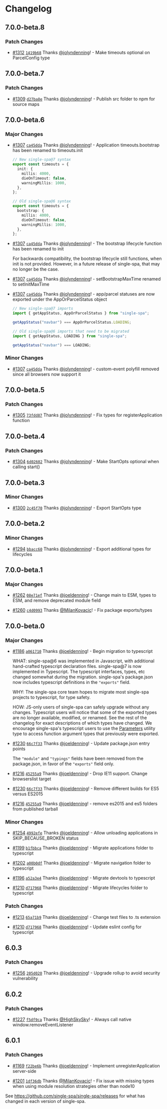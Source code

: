 # Changelog

## 7.0.0-beta.8

### Patch Changes

- [#1312](https://github.com/single-spa/single-spa/pull/1312) [`1419b68`](https://github.com/single-spa/single-spa/commit/1419b68c5f1b7d5f7efbafb244bff3ba97a1ec04) Thanks [@jolyndenning](https://github.com/jolyndenning)! - Make timeouts optional on ParcelConfig type

## 7.0.0-beta.7

### Patch Changes

- [#1309](https://github.com/single-spa/single-spa/pull/1309) [`d27ba8e`](https://github.com/single-spa/single-spa/commit/d27ba8eb18a4916f26f5d8e56507e6b678a1cf7f) Thanks [@jolyndenning](https://github.com/jolyndenning)! - Publish src folder to npm for source maps

## 7.0.0-beta.6

### Major Changes

- [#1307](https://github.com/single-spa/single-spa/pull/1307) [`ca45dda`](https://github.com/single-spa/single-spa/commit/ca45ddae8a02196098247d2ef8b2a12827add4dc) Thanks [@jolyndenning](https://github.com/jolyndenning)! - Application timeouts.bootstrap has been renamed to timeouts.init

  ```ts
  // New single-spa@7 syntax
  export const timeouts = {
    init: {
      millis: 4000,
      dieOnTimeout: false,
      warningMillis: 1000,
    },
  };

  // Old single-spa@6 syntax
  export const timeouts = {
    bootstrap: {
      millis: 4000,
      dieOnTimeout: false,
      warningMillis: 1000,
    },
  };
  ```

- [#1307](https://github.com/single-spa/single-spa/pull/1307) [`ca45dda`](https://github.com/single-spa/single-spa/commit/ca45ddae8a02196098247d2ef8b2a12827add4dc) Thanks [@jolyndenning](https://github.com/jolyndenning)! - The bootstrap lifecycle function has been renamed to init

  For backwards compatibility, the bootstrap lifecycle still functions, when init is not provided. However, in a future release of single-spa, that may no longer be the case.

- [#1307](https://github.com/single-spa/single-spa/pull/1307) [`ca45dda`](https://github.com/single-spa/single-spa/commit/ca45ddae8a02196098247d2ef8b2a12827add4dc) Thanks [@jolyndenning](https://github.com/jolyndenning)! - setBootstrapMaxTime renamed to setInitMaxTime

- [#1307](https://github.com/single-spa/single-spa/pull/1307) [`ca45dda`](https://github.com/single-spa/single-spa/commit/ca45ddae8a02196098247d2ef8b2a12827add4dc) Thanks [@jolyndenning](https://github.com/jolyndenning)! - app/parcel statuses are now exported under the AppOrParcelStatus object

  ```ts
  // New single-spa@7 imports
  import { getAppStatus, AppOrParcelStatus } from "single-spa";

  getAppStatus("navbar") === AppOrParcelStatus.LOADING;

  // Old single-spa@6 imports that need to be migrated
  import { getAppStatus, LOADING } from "single-spa";

  getAppStatus("navbar") === LOADING;
  ```

### Minor Changes

- [#1307](https://github.com/single-spa/single-spa/pull/1307) [`ca45dda`](https://github.com/single-spa/single-spa/commit/ca45ddae8a02196098247d2ef8b2a12827add4dc) Thanks [@jolyndenning](https://github.com/jolyndenning)! - custom-event polyfill removed since all browsers now support it

## 7.0.0-beta.5

### Patch Changes

- [#1305](https://github.com/single-spa/single-spa/pull/1305) [`73fdd87`](https://github.com/single-spa/single-spa/commit/73fdd878432b3144eb77ba2c12becc3799812e9f) Thanks [@jolyndenning](https://github.com/jolyndenning)! - Fix types for registerApplication function

## 7.0.0-beta.4

### Patch Changes

- [#1304](https://github.com/single-spa/single-spa/pull/1304) [`6d02602`](https://github.com/single-spa/single-spa/commit/6d026022a2ca471ee06038b17e2dcfeb425baf02) Thanks [@jolyndenning](https://github.com/jolyndenning)! - Make StartOpts optional when calling start()

## 7.0.0-beta.3

### Minor Changes

- [#1300](https://github.com/single-spa/single-spa/pull/1300) [`2c45f70`](https://github.com/single-spa/single-spa/commit/2c45f707e2b546ef2bdd3c0d6039f6a7c9ff423c) Thanks [@jolyndenning](https://github.com/jolyndenning)! - Export StartOpts type

## 7.0.0-beta.2

### Minor Changes

- [#1294](https://github.com/single-spa/single-spa/pull/1294) [`bbacc60`](https://github.com/single-spa/single-spa/commit/bbacc601192b0db85c96477696880e733ff6776c) Thanks [@jolyndenning](https://github.com/jolyndenning)! - Export additional types for lifecycles

## 7.0.0-beta.1

### Major Changes

- [#1262](https://github.com/single-spa/single-spa/pull/1262) [`08e71ef`](https://github.com/single-spa/single-spa/commit/08e71efd3fd43d4601875da498fca6f2a1769473) Thanks [@joeldenning](https://github.com/joeldenning)! - Change main to ESM, types to ESM, and remove deprecated module field

- [#1260](https://github.com/single-spa/single-spa/pull/1260) [`c4d0993`](https://github.com/single-spa/single-spa/commit/c4d099375078740af4ea3f96688f492b38cee969) Thanks [@MilanKovacic](https://github.com/MilanKovacic)! - Fix package exports/types

## 7.0.0-beta.0

### Major Changes

- [#1186](https://github.com/single-spa/single-spa/pull/1186) [`a061710`](https://github.com/single-spa/single-spa/commit/a061710d54228c03dab6a61be644ea2d2786b49e) Thanks [@joeldenning](https://github.com/joeldenning)! - Begin migration to typescript

  WHAT: single-spa@6 was implemented in Javascript, with additional hand-crafted typescript declaration files. single-spa@7 is now implemented in Typescript. The typescript interfaces, types, etc changed somewhat during the migration. single-spa's package.json now includes typescript definitions in the `"exports"` field.

  WHY: The single-spa core team hopes to migrate most single-spa projects to typescript, for type safety.

  HOW: JS-only users of single-spa can safely upgrade without any changes. Typescript users will notice that some of the exported types are no longer available, modified, or renamed. See the rest of the changelog for exact descriptions of which types have changed. We encourage single-spa's typescript users to use the [Parameters](https://www.typescriptlang.org/docs/handbook/utility-types.html#parameterstype) utility type to access function argument types that previously were exported.

- [#1230](https://github.com/single-spa/single-spa/pull/1230) [`66c7f33`](https://github.com/single-spa/single-spa/commit/66c7f3376559ada5eede826c479fe08c221b955d) Thanks [@joeldenning](https://github.com/joeldenning)! - Update package.json entry points

  The `"module"` and `"typings"` fields have been removed from the package.json, in favor of the `"exports"` field only.

- [#1216](https://github.com/single-spa/single-spa/pull/1216) [`45255a9`](https://github.com/single-spa/single-spa/commit/45255a967b1f65e3f8c283b8e5cc7db31ca81948) Thanks [@joeldenning](https://github.com/joeldenning)! - Drop IE11 support. Change browserslist target

- [#1230](https://github.com/single-spa/single-spa/pull/1230) [`66c7f33`](https://github.com/single-spa/single-spa/commit/66c7f3376559ada5eede826c479fe08c221b955d) Thanks [@joeldenning](https://github.com/joeldenning)! - Remove different builds for ES5 versus ES2015

- [#1216](https://github.com/single-spa/single-spa/pull/1216) [`45255a9`](https://github.com/single-spa/single-spa/commit/45255a967b1f65e3f8c283b8e5cc7db31ca81948) Thanks [@joeldenning](https://github.com/joeldenning)! - remove es2015 and es5 folders from published tarball

### Minor Changes

- [#1254](https://github.com/single-spa/single-spa/pull/1254) [`4992efe`](https://github.com/single-spa/single-spa/commit/4992efe339739c44f6516e354de28a9fe54b1857) Thanks [@joeldenning](https://github.com/joeldenning)! - Allow unloading applications in SKIP_BECAUSE_BROKEN status

- [#1199](https://github.com/single-spa/single-spa/pull/1199) [`b1fbbca`](https://github.com/single-spa/single-spa/commit/b1fbbcab86bb05e5af63aa58ee885bf849031974) Thanks [@joeldenning](https://github.com/joeldenning)! - Migrate applications folder to typescript

- [#1202](https://github.com/single-spa/single-spa/pull/1202) [`a00b0df`](https://github.com/single-spa/single-spa/commit/a00b0df81b9b35b09d0b153c05f461cf83b54581) Thanks [@joeldenning](https://github.com/joeldenning)! - Migrate navigation folder to typescript

- [#1196](https://github.com/single-spa/single-spa/pull/1196) [`a52a3e4`](https://github.com/single-spa/single-spa/commit/a52a3e41314011aeb6a933790555ee6537a4e530) Thanks [@joeldenning](https://github.com/joeldenning)! - Migrate devtools to typescript

- [#1210](https://github.com/single-spa/single-spa/pull/1210) [`d717968`](https://github.com/single-spa/single-spa/commit/d71796847e55bd71743dd75e75caf3927b39c8b1) Thanks [@joeldenning](https://github.com/joeldenning)! - Migrate lifecycles folder to typescript

### Patch Changes

- [#1213](https://github.com/single-spa/single-spa/pull/1213) [`65a71b9`](https://github.com/single-spa/single-spa/commit/65a71b9062c6ecb438c2af97af5d11ebc88089a4) Thanks [@joeldenning](https://github.com/joeldenning)! - Change test files to .ts extension

- [#1210](https://github.com/single-spa/single-spa/pull/1210) [`d717968`](https://github.com/single-spa/single-spa/commit/d71796847e55bd71743dd75e75caf3927b39c8b1) Thanks [@joeldenning](https://github.com/joeldenning)! - Update eslint config for typescript

## 6.0.3

### Patch Changes

- [#1256](https://github.com/single-spa/single-spa/pull/1256) [`205d020`](https://github.com/single-spa/single-spa/commit/205d02018c10887efd01826cd6e54884d81c152f) Thanks [@joeldenning](https://github.com/joeldenning)! - Upgrade rollup to avoid security vulnerability

## 6.0.2

### Patch Changes

- [#1227](https://github.com/single-spa/single-spa/pull/1227) [`f5df9ca`](https://github.com/single-spa/single-spa/commit/f5df9ca1e58c389d2c24dd1b84a92bbc3ece3c11) Thanks [@HighSkySky](https://github.com/HighSkySky)! - Always call native window.removeEventListener

## 6.0.1

### Patch Changes

- [#1169](https://github.com/single-spa/single-spa/pull/1169) [`f22be6b`](https://github.com/single-spa/single-spa/commit/f22be6b8d34a1596b58f0701e353d869d11d4e17) Thanks [@joeldenning](https://github.com/joeldenning)! - Implement unregisterApplication server-side

- [#1201](https://github.com/single-spa/single-spa/pull/1201) [`1df36db`](https://github.com/single-spa/single-spa/commit/1df36db508d58a27669cf8920f6c483646762a2b) Thanks [@MilanKovacic](https://github.com/MilanKovacic)! - Fix issue with missing types when using module resolution strategies other than node10

See https://github.com/single-spa/single-spa/releases for what has changed in each version of single-spa.
